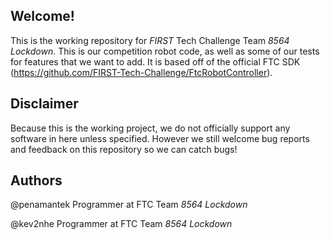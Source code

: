 ## Welcome!
 This is the working repository for *FIRST* Tech Challenge Team *8564 Lockdown*. This is our competition robot code, as well as some of our tests for features that we want to add. It is based off of the official FTC SDK (https://github.com/FIRST-Tech-Challenge/FtcRobotController).

 ## Disclaimer
 Because this is the working project, we do not officially support any software in here unless specified. However we still welcome bug reports and feedback on this repository so we can catch bugs!

 ## Authors
 @penamantek Programmer at FTC Team *8564 Lockdown*
 
 @kev2nhe Programmer at FTC Team *8564 Lockdown*
